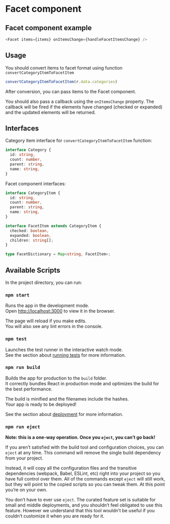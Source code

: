# Facet component

## Facet component example

```js
<Facet items={items} onItemsChange={handleFacetItemsChange} />
```

## Usage

You should convert items to facet format using function `convertCategoryItemToFacetItem`

```js
convertCategoryItemToFacetItem(r.data.categories)
```
After conversion, you can pass items to the Facet component.

You should also pass a callback using the `onItemsChange` property. The callback will be fired if the elements have changed (checked or expanded) and the updated elements will be returned.

## Interfaces

Category item interface for `convertCategoryItemToFacetItem` function:

```typescript
interface Category {
  id: string,
  count: number,
  parent: string,
  name: string,
}
```

Facet component interfaces:

```typescript
interface CategoryItem {
  id: string,
  count: number,
  parent: string,
  name: string,
}
```

```typescript
interface FacetItem extends CategoryItem {
  checked: boolean,
  expanded: boolean,
  children: string[];
}
```

```typescript
type FacetDictionary = Map<string, FacetItem>;
```


## Available Scripts

In the project directory, you can run:

### `npm start`

Runs the app in the development mode.\
Open [http://localhost:3000](http://localhost:3000) to view it in the browser.

The page will reload if you make edits.\
You will also see any lint errors in the console.

### `npm test`

Launches the test runner in the interactive watch mode.\
See the section about [running tests](https://facebook.github.io/create-react-app/docs/running-tests) for more information.

### `npm run build`

Builds the app for production to the `build` folder.\
It correctly bundles React in production mode and optimizes the build for the best performance.

The build is minified and the filenames include the hashes.\
Your app is ready to be deployed!

See the section about [deployment](https://facebook.github.io/create-react-app/docs/deployment) for more information.

### `npm run eject`

**Note: this is a one-way operation. Once you `eject`, you can’t go back!**

If you aren’t satisfied with the build tool and configuration choices, you can `eject` at any time. This command will remove the single build dependency from your project.

Instead, it will copy all the configuration files and the transitive dependencies (webpack, Babel, ESLint, etc) right into your project so you have full control over them. All of the commands except `eject` will still work, but they will point to the copied scripts so you can tweak them. At this point you’re on your own.

You don’t have to ever use `eject`. The curated feature set is suitable for small and middle deployments, and you shouldn’t feel obligated to use this feature. However we understand that this tool wouldn’t be useful if you couldn’t customize it when you are ready for it.
